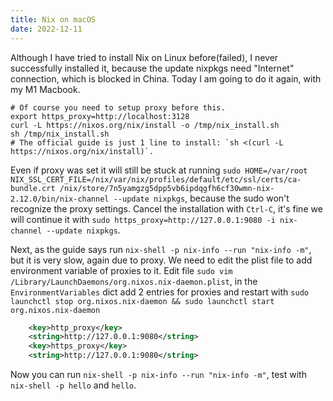 ```yaml
---
title: Nix on macOS
date: 2022-12-11
---
```


Although I have tried to install Nix on Linux before(failed), I never successfully installed it, because the update nixpkgs need "Internet" connection, which is blocked in China. Today I am going to do it again, with my M1 Macbook.

```shell
# Of course you need to setup proxy before this.
export https_proxy=http://localhost:3128
curl -L https://nixos.org/nix/install -o /tmp/nix_install.sh
sh /tmp/nix_install.sh
# The official guide is just 1 line to install: `sh <(curl -L https://nixos.org/nix/install)`.
```

Even if proxy was set it will still be stuck at running `sudo HOME=/var/root NIX_SSL_CERT_FILE=/nix/var/nix/profiles/default/etc/ssl/certs/ca-bundle.crt /nix/store/7n5yamgzg5dpp5vb6ipdqgfh6cf30wmn-nix-2.12.0/bin/nix-channel --update nixpkgs`, because the sudo won't recognize the proxy settings. Cancel the installation with `Ctrl-C`, it's fine we will continue it with `sudo https_proxy=http://127.0.0.1:9080 -i nix-channel --update nixpkgs`.

Next, as the guide says run `nix-shell -p nix-info --run "nix-info -m"`, but it is very slow, again due to proxy. We need to edit the plist file to add environment variable of proxies to it. Edit file `sudo vim /Library/LaunchDaemons/org.nixos.nix-daemon.plist`, in the `EnvironmentVariables` dict add 2 entries for proxies and restart with `sudo launchctl stop org.nixos.nix-daemon && sudo launchctl start org.nixos.nix-daemon`

```xml
    <key>http_proxy</key>
    <string>http://127.0.0.1:9080</string>
    <key>https_proxy</key>
    <string>http://127.0.0.1:9080</string>
```

Now you can run `nix-shell -p nix-info --run "nix-info -m"`, test with `nix-shell -p hello` and `hello`.
